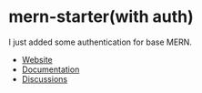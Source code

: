 # mern-starter(with auth)

I just added some authentication for base MERN.

- [Website](http://mern.io)
- [Documentation](http://mern.io/documentation.html)
- [Discussions](https://hashnode.com/n/mern)